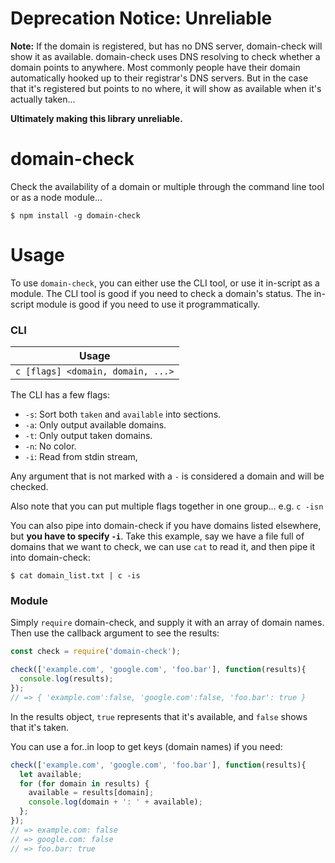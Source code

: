 # Deprecation Notice: Unreliable
**Note:** If the domain is registered, but has no DNS server, domain-check will show it as available.  domain-check uses DNS resolving to check whether a domain points to anywhere.  Most commonly people have their domain automatically hooked up to their registrar's DNS servers.  But in the case that it's registered but points to no where, it will show as available when it's actually taken... 

**Ultimately making this library unreliable.**

# domain-check
Check the availability of a domain or multiple through the command line tool or as a node module...

```
$ npm install -g domain-check
```
# Usage
To use `domain-check`, you can either use the CLI tool, or use it in-script as a module.  The CLI tool is good if you need to check a domain's status.  The in-script module is good if you need to use it programmatically.

### CLI

| Usage |
|-------|
| `c [flags] <domain, domain, ...>` |

The CLI has a few flags:

 - `-s`: Sort both `taken` and `available` into sections.
 - `-a`: Only output available domains.
 - `-t`: Only output taken domains.
 - `-n`: No color.
 - `-i`: Read from stdin stream,

Any argument that is not marked with a `-` is considered a domain and will be checked.

Also note that you can put multiple flags together in one group... e.g. `c -isn`

You can also pipe into domain-check if you have domains listed elsewhere, but __you have to specify `-i`__.  Take this example, say we have a file full of domains that we want to check, we can use `cat` to read it, and then pipe it into domain-check:

```
$ cat domain_list.txt | c -is
```

### Module
Simply `require` domain-check, and supply it with an array of domain names.  Then use the callback argument to see the results:

```javascript
const check = require('domain-check');

check(['example.com', 'google.com', 'foo.bar'], function(results){
  console.log(results);
});
// => { 'example.com':false, 'google.com':false, 'foo.bar': true }
```

In the results object, `true` represents that it's available, and `false` shows that it's taken.

You can use a for..in loop to get keys (domain names) if you need:

```javascript
check(['example.com', 'google.com', 'foo.bar'], function(results){
  let available;
  for (for domain in results) {
    available = results[domain];
    console.log(domain + ': ' + available);
  };
});
// => example.com: false
// => google.com: false
// => foo.bar: true
```
